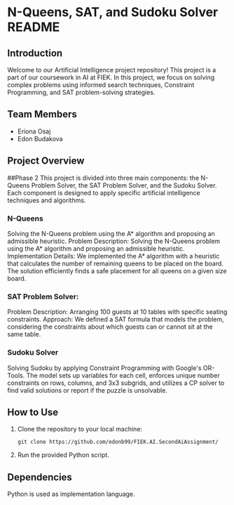 # N-Queens, SAT, and Sudoku Solver README

## Introduction
Welcome to our Artificial Intelligence project repository! This project is a part of our coursework in AI at FIEK. In this project, we focus on solving complex problems using informed search techniques, Constraint Programming, and SAT problem-solving strategies.

## Team Members
- Eriona Osaj
- Edon Budakova

## Project Overview

##Phase 2
This project is divided into three main components: the N-Queens Problem Solver, the SAT Problem Solver, and the Sudoku Solver. Each component is designed to apply specific artificial intelligence techniques and algorithms.

### N-Queens
Solving the N-Queens problem using the A* algorithm and proposing an admissible heuristic.
Problem Description: Solving the N-Queens problem using the A* algorithm and proposing an admissible heuristic.
Implementation Details: We implemented the A* algorithm with a heuristic that calculates the number of remaining queens to be placed on the board. The solution efficiently finds a safe placement for all queens on a given size board.

### SAT Problem Solver:
Problem Description: Arranging 100 guests at 10 tables with specific seating constraints.
Approach: We defined a SAT formula that models the problem, considering the constraints about which guests can or cannot sit at the same table.

### Sudoku Solver
Solving Sudoku by applying Constraint Programming with Google's OR-Tools. The model sets up variables for each cell, enforces unique number constraints on rows, columns, and 3x3 subgrids, and utilizes a CP solver to find valid solutions or report if the puzzle is unsolvable.

## How to Use

1. Clone the repository to your local machine:
   ```shell
   git clone https://github.com/edonb99/FIEK.AI.SecondAiAssignment/

2. Run the provided Python script.
   
## Dependencies
Python is used as implementation language.

